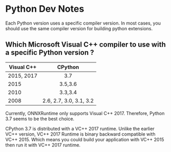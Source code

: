 # Python Dev Notes

Each Python version uses a specific compiler version. In most cases, you should use the same compiler version for building python extensions.

## Which Microsoft Visual C++ compiler to use with a specific Python version ?

| Visual C++  | CPython                 |
|-------------|:-----------------------:|
|2015, 2017   | 3.7                     |
|2015         | 3.5,3.6                 |
|2010         | 3.3,3.4                 |
|2008         | 2.6, 2.7, 3.0, 3.1, 3.2 |

Currently, ONNXRuntime only supports Visual C++ 2017. Therefore, Python 3.7 seems to be the best choice.

CPython 3.7 is distributed with a VC++ 2017 runtime. Unlike the earlier VC++ version, VC++ 2017 Runtime is binary backward compatible with VC++ 2015. Which means you could build your application with VC++ 2015 then run it with VC++ 2017 runtime.
